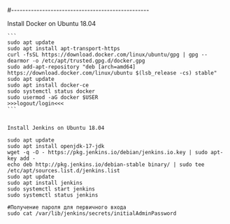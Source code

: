 #-------------------------------------------------


Install Docker on Ubuntu 18.04
~~~~~~~~~~~~~~~~~~~~~~~~~~~~~~
```
sudo apt update
sudo apt install apt-transport-https
curl -fsSL https://download.docker.com/linux/ubuntu/gpg | gpg --dearmor -o /etc/apt/trusted.gpg.d/docker.gpg
sudo add-apt-repository "deb [arch=amd64] https://download.docker.com/linux/ubuntu $(lsb_release -cs) stable"
sudo apt update
sudo apt install docker-ce
sudo systemctl status docker
sudo usermod -aG docker $USER
>>>logout/login<<<
```
~~~~~~~~~~~~~~~~~~~~~~~~~~~~~~
```

Install Jenkins on Ubuntu 18.04

sudo apt update
sudo apt install openjdk-17-jdk
wget -q -O - https://pkg.jenkins.io/debian/jenkins.io.key | sudo apt-key add -
echo deb http://pkg.jenkins.io/debian-stable binary/ | sudo tee /etc/apt/sources.list.d/jenkins.list
sudo apt update
sudo apt install jenkins
sudo systemctl start jenkins
sudo systemctl status jenkins

#Получение пароля для первичного входа
sudo cat /var/lib/jenkins/secrets/initialAdminPassword


